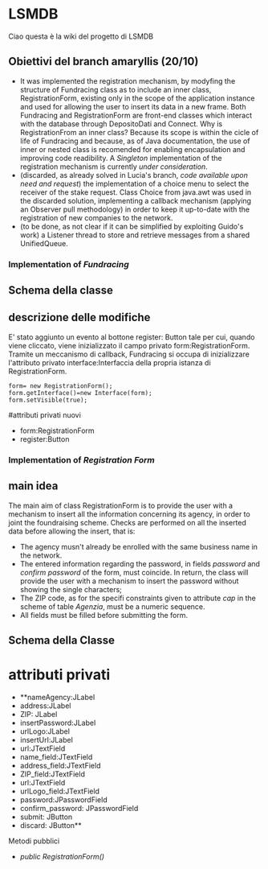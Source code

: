 ﻿# LSMDB
Ciao questa è la wiki del progetto di LSMDB

## Obiettivi del branch amaryllis (20/10)
- It was implemented the registration mechanism, by modyfing the structure of Fundracing class as to include an inner class, RegistrationForm, existing only in the scope of the application instance and used for allowing the user to insert its data in a new frame. Both Fundracing and RegistrationForm are front-end classes which interact with the database through DepositoDati and Connect.
Why is RegistrationFrom an inner class? Because its scope is within the cicle of life of Fundracing and because, as of Java documentation, the use of inner or nested class is recomended for enabling encapsulation and improving code readibility. A *Singleton* implementation of the registration mechanism is currently _under consideration_.
- (discarded, as already solved in Lucia's branch, _code available upon need and request_) the implementation of a choice menu to select the receiver of the stake request. Class Choice from java.awt was used in the discarded solution, implementing a callback mechanism (applying an Observer pull methodology) in order to keep it up-to-date with the registration of new companies to the network.
- (to be done, as not clear if it can be simplified by exploiting Guido's work) a Listener thread to store and retrieve messages from a shared UnifiedQueue<String>.

### Implementation of _Fundracing_

## Schema della classe

## descrizione delle modifiche
E' stato aggiunto un evento al bottone register: Button tale per cui, quando viene cliccato, viene inizializzato il campo privato form:RegistrationForm. Tramite un meccanismo di callback, Fundracing si occupa di inizializzare l'attributo privato interface:Interfaccia della propria istanza di RegistrationForm.

```
form= new RegistrationForm();
form.getInterface()=new Interface(form);
form.setVisible(true);
```
#attributi privati nuovi
- form:RegistrationForm
- register:Button


### Implementation of _Registration Form_
## main idea
The main aim of class RegistrationForm is to provide the user with a mechanism to insert all the information concerning its agency, in order to joint the foundraising scheme. Checks are performed on all the inserted data before allowing the insert, that is:


- The agency musn't already be enrolled with the same business name in the network.
- The entered information regarding the password, in fields _password_ and _confirm password_ of the form, must coincide. In return, the class will provide the user with a mechanism to insert the password without showing the single characters;
- The ZIP code, as for the specifi constraints given to attribute _cap_ in the scheme of table _Agenzia_, must be a numeric sequence.
- All fields must be filled before submitting the form.


## Schema della Classe

# attributi privati


- **nameAgency:JLabel
- address:JLabel
- ZIP: JLabel 
- insertPassword:JLabel
- urlLogo:JLabel
- insertUrl:JLabel
- url:JTextField
- name_field:JTextField
- address_field:JTextField
- ZIP_field:JTextField
- url:JTextField
- urlLogo_field:JTextField
- password:JPasswordField
- confirm_password: JPasswordField
- submit: JButton
- discard: JButton**


Metodi pubblici

-  *public RegistrationForm()*





 
 
 
 




